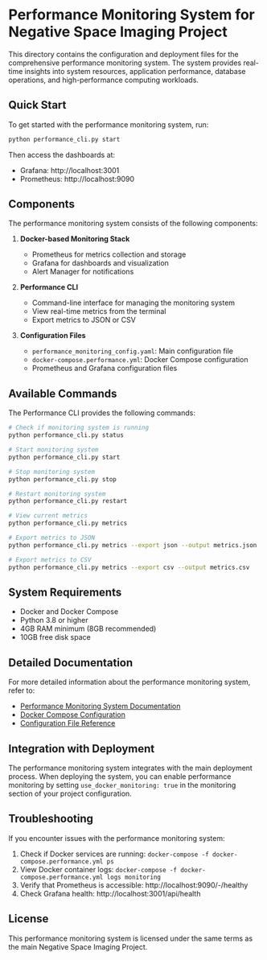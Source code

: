# Performance Monitoring System for Negative Space Imaging Project

This directory contains the configuration and deployment files for the comprehensive performance monitoring system. The system provides real-time insights into system resources, application performance, database operations, and high-performance computing workloads.

## Quick Start

To get started with the performance monitoring system, run:

```bash
python performance_cli.py start
```

Then access the dashboards at:
- Grafana: http://localhost:3001
- Prometheus: http://localhost:9090

## Components

The performance monitoring system consists of the following components:

1. **Docker-based Monitoring Stack**
   - Prometheus for metrics collection and storage
   - Grafana for dashboards and visualization
   - Alert Manager for notifications

2. **Performance CLI**
   - Command-line interface for managing the monitoring system
   - View real-time metrics from the terminal
   - Export metrics to JSON or CSV

3. **Configuration Files**
   - `performance_monitoring_config.yaml`: Main configuration file
   - `docker-compose.performance.yml`: Docker Compose configuration
   - Prometheus and Grafana configuration files

## Available Commands

The Performance CLI provides the following commands:

```bash
# Check if monitoring system is running
python performance_cli.py status

# Start monitoring system
python performance_cli.py start

# Stop monitoring system
python performance_cli.py stop

# Restart monitoring system
python performance_cli.py restart

# View current metrics
python performance_cli.py metrics

# Export metrics to JSON
python performance_cli.py metrics --export json --output metrics.json

# Export metrics to CSV
python performance_cli.py metrics --export csv --output metrics.csv
```

## System Requirements

- Docker and Docker Compose
- Python 3.8 or higher
- 4GB RAM minimum (8GB recommended)
- 10GB free disk space

## Detailed Documentation

For more detailed information about the performance monitoring system, refer to:

- [Performance Monitoring System Documentation](PERFORMANCE_MONITORING.md)
- [Docker Compose Configuration](docker-compose.performance.yml)
- [Configuration File Reference](performance_monitoring_config.yaml)

## Integration with Deployment

The performance monitoring system integrates with the main deployment process. When deploying the system, you can enable performance monitoring by setting `use_docker_monitoring: true` in the monitoring section of your project configuration.

## Troubleshooting

If you encounter issues with the performance monitoring system:

1. Check if Docker services are running: `docker-compose -f docker-compose.performance.yml ps`
2. View Docker container logs: `docker-compose -f docker-compose.performance.yml logs monitoring`
3. Verify that Prometheus is accessible: http://localhost:9090/-/healthy
4. Check Grafana health: http://localhost:3001/api/health

## License

This performance monitoring system is licensed under the same terms as the main Negative Space Imaging Project.
